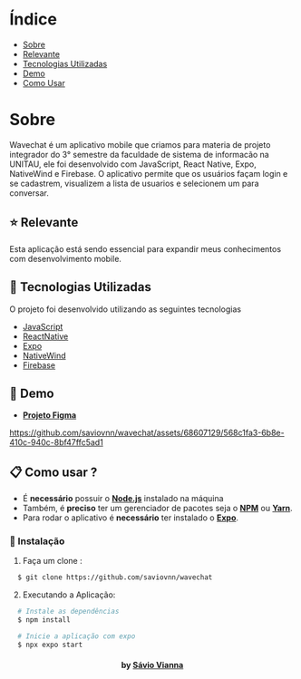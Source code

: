 # Índice

- [Sobre](#sobre)
- [Relevante](#relevante)
- [Tecnologias Utilizadas](#tecnologias-utilizadas)
- [Demo](#demo)
- [Como Usar](#como-usar)

<a id="sobre"></a>

# Sobre

Wavechat é um aplicativo mobile que criamos para materia de projeto integrador do 3° semestre da faculdade de sistema de informacão na UNITAU, ele foi desenvolvido com JavaScript, React Native, Expo, NativeWind e Firebase. O aplicativo permite que os usuários façam login e se cadastrem, visualizem a lista de usuarios e selecionem um para conversar.




<a id="relevante"></a>

## ⭐ Relevante
Esta aplicação está sendo essencial para expandir meus conhecimentos com desenvolvimento mobile.

<a id="tecnologias-utilizadas"></a>

## 🚀 Tecnologias Utilizadas 


O projeto foi desenvolvido utilizando as seguintes tecnologias

- [JavaScript](https://developer.mozilla.org/pt-BR/docs/Web/JavaScript)
- [ReactNative](https://reactnative.dev/)
- [Expo](https://docs.expo.dev/)
- [NativeWind](https://www.nativewind.dev/)
- [Firebase](https://firebase.google.com/?hl=pt)

<a id="demo"></a>
## 📱 Demo

- [**Projeto Figma**](https://www.figma.com/design/Dop42yp4bjI4VJlohLB38M/WaveChat?node-id=0-1&t=0MY3xhITazSYU1BB-0https://www.figma.com/design/Dop42yp4bjI4VJlohLB38M/WaveChat?node-id=0-1&t=0MY3xhITazSYU1BB-0)




https://github.com/saviovnn/wavechat/assets/68607129/568c1fa3-6b8e-410c-940c-8bf47ffc5ad1



<a id="como-usar"></a>
## 📋 Como usar ?

  - É **necessário** possuir o **[Node.js](https://nodejs.org/en/)** instalado na máquina
  - Também, é **preciso** ter um gerenciador de pacotes seja o **[NPM](https://www.npmjs.com/)** ou **[Yarn](https://yarnpkg.com/)**.
  - Para rodar o aplicativo é **necessário** ter instalado o **[Expo](https://docs.expo.dev/)**.  



### 🔧 Instalação
1. Faça um clone :

```sh
  $ git clone https://github.com/saviovnn/wavechat
```

2. Executando a Aplicação:

```sh
  # Instale as dependências
  $ npm install

  # Inicie a aplicação com expo
  $ npx expo start
```

<h4 align="center">
     by <a href="https://www.linkedin.com/in/savio-vianna-217705201/" target="_blank">Sávio Vianna</a>
</h4>
